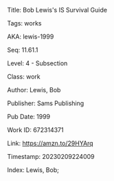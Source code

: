 Title:  Bob Lewis's IS Survival Guide

Tags:   works

AKA:    lewis-1999

Seq:    11.61.1

Level:  4 - Subsection

Class:  work

Author: Lewis, Bob

Publisher: Sams Publishing

Pub Date: 1999

Work ID: 672314371

Link:   https://amzn.to/29HYArq

Timestamp: 20230209224009

Index:  Lewis, Bob; 
